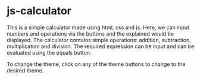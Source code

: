 # js-calculator

This is a simple calculator made using html, css and js. 
Here, we can input numbers and operations via the buttons and the explained would be displayed.
The calculator contains simple operations: addition, subtraction, multiplication and division. 
The required expression can be input and can be evaluated using the equals button.

To change the theme, click on any of the theme buttons to change to the desired theme.

